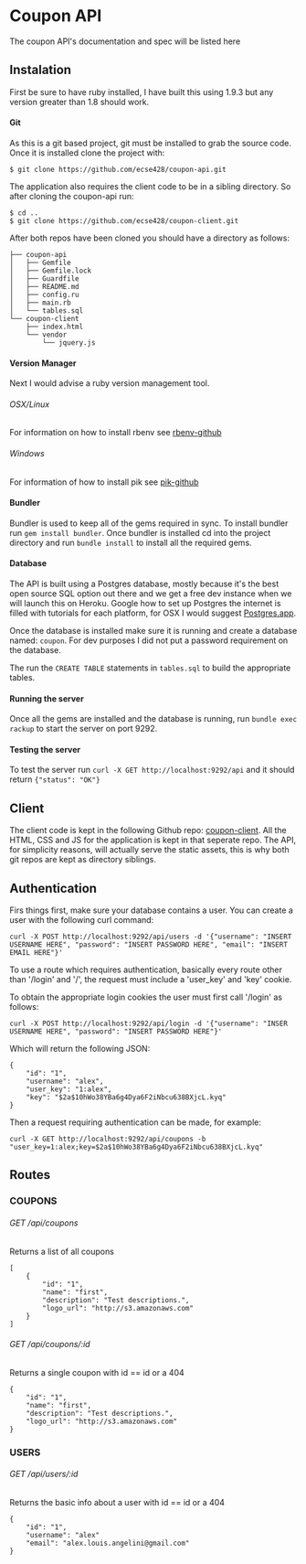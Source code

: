 # Coupon API

The coupon API's documentation and spec will be listed here

## Instalation

First be sure to have ruby installed, I have built this using 1.9.3 but any version greater than 1.8 should work.

#### Git

As this is a git based project, git must be installed to grab the source code. Once it is installed clone the project with:

```
$ git clone https://github.com/ecse428/coupon-api.git
```

The application also requires the client code to be in a sibling directory. So after cloning the coupon-api run:

```
$ cd ..
$ git clone https://github.com/ecse428/coupon-client.git
```

After both repos have been cloned you should have a directory as follows:

```
├── coupon-api
│   ├── Gemfile
│   ├── Gemfile.lock
│   ├── Guardfile
│   ├── README.md
│   ├── config.ru
│   ├── main.rb
│   └── tables.sql
└── coupon-client
    ├── index.html
    └── vendor
        └── jquery.js
```

#### Version Manager

Next I would advise a ruby version management tool.

###### OSX/Linux

For information on how to install rbenv see [rbenv-github](https://github.com/sstephenson/rbenv)

###### Windows

For information of how to install pik see [pik-github](https://github.com/vertiginous/pik)


#### Bundler

Bundler is used to keep all of the gems required in sync. To install bundler run ```gem install bundler```. Once bundler is installed cd into the project directory and run ```bundle install``` to install all the required gems.

#### Database

The API is built using a Postgres database, mostly because it's the best open source SQL option out there and we get a free dev instance when we will launch this on Heroku. Google how to set up Postgres the internet is filled with tutorials for each platform, for OSX I would suggest [Postgres.app](http://postgresapp.com/).

Once the database is installed make sure it is running and create a database named: ```coupon```. For dev purposes I did not put a password requirement on the database.

The run the ```CREATE TABLE``` statements in ```tables.sql``` to build the appropriate tables.

#### Running the server

Once all the gems are installed and the database is running, run ```bundle exec rackup``` to start the server on port 9292.

#### Testing the server

To test the server run ```curl -X GET http://localhost:9292/api``` and it should return ```{"status": "OK"}```

## Client

The client code is kept in the following Github repo: [coupon-client](https://github.com/ecse428/coupon-client). All the HTML, CSS and JS for the application is kept in that seperate repo. The API, for simplicity reasons, will actually serve the static assets, this is why both git repos are kept as directory siblings.

## Authentication

Firs things first, make sure your database contains a user. You can create a user with the following curl command:

```
curl -X POST http://localhost:9292/api/users -d '{"username": "INSERT USERNAME HERE", "password": "INSERT PASSWORD HERE", "email": "INSERT EMAIL HERE"}'
```

To use a route which requires authentication, basically every route other than '/login' and '/', the request must include a 'user_key' and 'key' cookie.

To obtain the appropriate login cookies the user must first call '/login' as follows:

```
curl -X POST http://localhost:9292/api/login -d '{"username": "INSER USERNAME HERE", "password": "INSERT PASSWORD HERE"}'
```

Which will return the following JSON:

```
{
	"id": "1",
	"username": "alex",
	"user_key": "1:alex",
	"key": "$2a$10hWo38YBa6g4Dya6F2iNbcu638BXjcL.kyq"
}
```

Then a request requiring authentication can be made, for example:

```
curl -X GET http://localhost:9292/api/coupons -b "user_key=1:alex;key=$2a$10hWo38YBa6g4Dya6F2iNbcu638BXjcL.kyq"
```

## Routes

### COUPONS

###### GET /api/coupons

Returns a list of all coupons

```
[
	{
		"id": "1",
		"name": "first",
		"description": "Test descriptions.",
		"logo_url": "http://s3.amazonaws.com"
	}
]
```

###### GET /api/coupons/:id

Returns a single coupon with id == id or a 404

```
{
	"id": "1",
	"name": "first",
	"description": "Test descriptions.",
	"logo_url": "http://s3.amazonaws.com"
}
```

### USERS

###### GET /api/users/:id


Returns the basic info about a user with id == id or a 404

```
{
	"id": "1",
	"username": "alex"
	"email": "alex.louis.angelini@gmail.com"
}
```